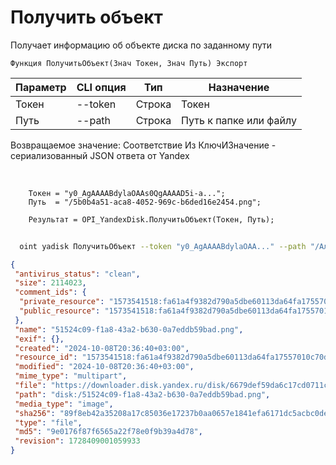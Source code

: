 ﻿---
sidebar_position: 3
---

# Получить объект
 Получает информацию об объекте диска по заданному пути



`Функция ПолучитьОбъект(Знач Токен, Знач Путь) Экспорт`

  | Параметр | CLI опция | Тип | Назначение |
  |-|-|-|-|
  | Токен | --token | Строка | Токен |
  | Путь | --path | Строка | Путь к папке или файлу |

  
  Возвращаемое значение:   Соответствие Из КлючИЗначение - сериализованный JSON ответа от Yandex

<br/>




```bsl title="Пример кода"
    Токен = "y0_AgAAAABdylaOAAs0QgAAAAD5i-a...";
    Путь  = "/5b0b4a51-aca8-4052-969c-b6ded16e2454.png";

    Результат = OPI_YandexDisk.ПолучитьОбъект(Токен, Путь);
```



```sh title="Пример команды CLI"
    
  oint yadisk ПолучитьОбъект --token "y0_AgAAAABdylaOAA..." --path "/Альпака.png"

```

```json title="Результат"
{
 "antivirus_status": "clean",
 "size": 2114023,
 "comment_ids": {
  "private_resource": "1573541518:fa61a4f9382d790a5dbe60113da64fa17557010c70d38c9bad93e9d7b03a0344",
  "public_resource": "1573541518:fa61a4f9382d790a5dbe60113da64fa17557010c70d38c9bad93e9d7b03a0344"
 },
 "name": "51524c09-f1a8-43a2-b630-0a7eddb59bad.png",
 "exif": {},
 "created": "2024-10-08T20:36:40+03:00",
 "resource_id": "1573541518:fa61a4f9382d790a5dbe60113da64fa17557010c70d38c9bad93e9d7b03a0344",
 "modified": "2024-10-08T20:36:40+03:00",
 "mime_type": "multipart",
 "file": "https://downloader.disk.yandex.ru/disk/6679def59da6c17cd0711c44ea050414aa05b8a200f14f59c5ef70e1f20673bb/6705a5ec/gwThwhLBKYvLhQCNnqAHiuK8Ahrq5JWEM2INP0-LokTQTU0YuDY1w93ExosczTWq3ALOfQvG7DeHbaEMV-uPlg%3D%3D?uid=1573541518&filename=51524c09-f1a8-43a2-b630-0a7eddb59bad.png&disposition=attachment&hash=&limit=0&content_type=multipart&owner_uid=1573541518&fsize=2114023&hid=03d7263840468e281bd0b238a26e7d0d&media_type=image&tknv=v2&etag=9e0176f87f6565a22f78e0f9b39a4d78",
 "path": "disk:/51524c09-f1a8-43a2-b630-0a7eddb59bad.png",
 "media_type": "image",
 "sha256": "89f8eb42a35208a17c85036e17237b0aa0657e1841efa6171dc5acbc0dea9e18",
 "type": "file",
 "md5": "9e0176f87f6565a22f78e0f9b39a4d78",
 "revision": 1728409001059933
}
```
